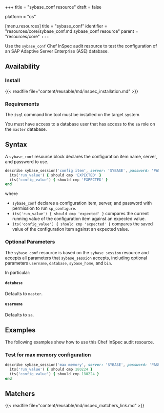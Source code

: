 +++
title = "sybase_conf resource"
draft = false

platform = "os"

[menu.resources]
    title = "sybase_conf"
    identifier = "resources/core/sybase_conf.md sybase_conf resource"
    parent = "resources/core"
+++

Use the `sybase_conf` Chef InSpec audit resource to test the configuration of an SAP Adaptive Server Enterprise (ASE) database.

## Availability

### Install

{{< readfile file="content/reusable/md/inspec_installation.md" >}}

### Requirements

The `isql` command line tool must be installed on the target system.

You must have access to a database user that has access to the `sa` role on the `master` database.

## Syntax

A `sybase_conf` resource block declares the configuration item name, server, and password to use.

```ruby
describe sybase_session('config item', server: 'SYBASE', password: 'PASSWORD') do
  its('run_value') { should cmp 'EXPECTED' }
  its('config_value') { should cmp 'EXPECTED' }
end
```

where

- `sybase_conf` declares a configuration item, server, and password with permission to run `sp_configure`.
- `its('run_value') { should cmp 'expected' }` compares the current running value of the configuration item against an expected value.
- `its('config_value') { should cmp 'expected' }` compares the saved value of the configuration item against an expected value.

### Optional Parameters

The `sybase_conf` resource is based on the `sybase_session` resource and accepts all parameters that `sybase_session` accepts, including optional parameters `username`, `database`, `sybase_home`, and `bin`.

In particular:

#### `database`

Defaults to `master`.

#### `username`

Defaults to `sa`.

## Examples

The following examples show how to use this Chef InSpec audit resource.

### Test for max memory configuration

```ruby
describe sybase_session('max memory', server: 'SYBASE', password: 'PASSWORD') do
  its('run_value') { should cmp 180224 }
  its('config_value') { should cmp 180224 }
end
```

## Matchers

{{< readfile file="content/reusable/md/inspec_matchers_link.md" >}}
